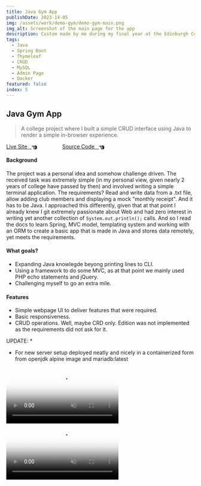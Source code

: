 ```yaml
---
title: Java Gym App
publishDate: 2023-14-05
img: /assets/work/demo-gym/demo-gym-main.png
img_alt: Screenshot of the main page for the app
description: Custom made by me during my final year at the Edinburgh College. Featuring Java and Spring Boot.
tags:
  - Java
  - Spring Boot
  - Thymeleaf
  - CRUD
  - MySQL
  - Admin Page
  - Docker
featured: false
index: 5
---
```


## Java Gym App

> A college project where I built a simple CRUD interface using Java to render a simple in-browser experience.

<a href="https://javagym.tomgora.online">Live Site &nbsp; <svg xmlns="http://www.w3.org/2000/svg" style="margin-bottom:-4px;" width="1em" height="1em" viewBox="0 0 512 512"><path fill="currentColor" d="M32 96c-17.7 0-32 14.3-32 32s14.3 32 32 32h208V96zm160 192c-17.7 0-32 14.3-32 32s14.3 32 32 32h64c17.7 0 32-14.3 32-32s-14.3-32-32-32zm-64-64c0 17.7 14.3 32 32 32h48c17.7 0 32-14.3 32-32s-14.3-32-32-32h-48c-17.7 0-32 14.3-32 32m96 160c-17.7 0-32 14.3-32 32s14.3 32 32 32h64c17.7 0 32-14.3 32-32s-14.3-32-32-32zm88-96h-.6c5.4 9.4 8.6 20.3 8.6 32c0 13.2-4 25.4-10.8 35.6c24.9 8.7 42.8 32.5 42.8 60.4c0 11.7-3.1 22.6-8.6 32h8.6c88.4 0 160-71.6 160-160v-61.7c0-42.4-16.9-83.1-46.9-113.1l-11.6-11.6C429.5 77.5 396.9 64 363 64h-27c-35.3 0-64 28.7-64 64v88c0 22.1 17.9 40 40 40s40-17.9 40-40v-56c0-8.8 7.2-16 16-16s16 7.2 16 16v56c0 39.8-32.2 72-72 72"/></svg></a>
<a href="https://github.com/tom-gora/spring-boot-gym-app-college" style="margin-left: 4rem;">Source Code &nbsp; <svg xmlns="http://www.w3.org/2000/svg" style="margin-bottom:-4px;" width="1em" height="1em" viewBox="0 0 512 512"><path fill="currentColor" d="M32 96c-17.7 0-32 14.3-32 32s14.3 32 32 32h208V96zm160 192c-17.7 0-32 14.3-32 32s14.3 32 32 32h64c17.7 0 32-14.3 32-32s-14.3-32-32-32zm-64-64c0 17.7 14.3 32 32 32h48c17.7 0 32-14.3 32-32s-14.3-32-32-32h-48c-17.7 0-32 14.3-32 32m96 160c-17.7 0-32 14.3-32 32s14.3 32 32 32h64c17.7 0 32-14.3 32-32s-14.3-32-32-32zm88-96h-.6c5.4 9.4 8.6 20.3 8.6 32c0 13.2-4 25.4-10.8 35.6c24.9 8.7 42.8 32.5 42.8 60.4c0 11.7-3.1 22.6-8.6 32h8.6c88.4 0 160-71.6 160-160v-61.7c0-42.4-16.9-83.1-46.9-113.1l-11.6-11.6C429.5 77.5 396.9 64 363 64h-27c-35.3 0-64 28.7-64 64v88c0 22.1 17.9 40 40 40s40-17.9 40-40v-56c0-8.8 7.2-16 16-16s16 7.2 16 16v56c0 39.8-32.2 72-72 72"/></svg></a>

#### Background

The project was a personal idea and somehow challenge driven. The received task was extremely simple (in my personal view, given nearly 2 years of college have passed by then) and involved writing a simple terminal application.
The requirements? Read and write data from a .txt file, allow adding club members and displaying a mock "monthly receipt". And it has to be Java. I approached this differently, given that at that point I already knew I git extremely passionate about Web and had zero interest in writing yet another collection of
`System.out.println();` calls. And so I read the docs to learn Spring, MVC model, templating system and working with an ORM to create a basic app that is made in Java and stores data remotely, yet meets the requirements.

#### What goals?

- Expanding Java knowlegde beyong printing lines to CLI.
- Using a framework to do some MVC, as at that point we mainly used PHP echo statements and jQuery.
- Challenging myself to go an extra mile.

#### Features

- Simple webpage UI to deliver features that were required.
- Basic responsiveness.
- CRUD operations. Well, maybe CRD only. Edition was not implemented as the requirements did not ask for it.

UPDATE: \*

- For new server setup deployed neatly and nicely in a containerized form from openjdk alpine image and mariadb:latest


<video class="animated-demo"  autoplay loop muted playsinline poster="/assets/work/demo-gym/demo-gym-main.png">
    <source src="/assets/work/demo-gym/demo-gym-1.mp4" type="video/mp4">
</video>

<video class="animated-demo"  autoplay loop muted playsinline poster="/assets/work/demo-gym/demo-gym-2-preview.png">
    <source src="/assets/work/demo-gym/demo-gym-2.mp4" type="video/mp4">
</video>
